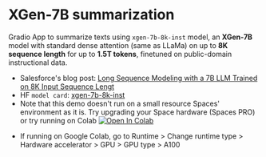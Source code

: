 # XGen-7B summarization
Gradio App to summarize texts using `xgen-7b-8k-inst` model, an **XGen-7B** model with standard dense attention (same as LLaMa) on up to **8K sequence length** for up to **1.5T tokens**, finetuned on public-domain instructional data.

* Salesforce's blog post: [Long Sequence Modeling with a 7B LLM Trained on 8K Input Sequence Lengt](https://blog.salesforceairesearch.com/xgen/)
* HF `model card`: [xgen-7b-8k-inst](https://huggingface.co/Salesforce/xgen-7b-8k-inst)
* Note that this demo doesn't run on a small resource Spaces' environment as it is. Try upgrading your Space hardware (Spaces PRO) or try running on Colab <a href="https://colab.research.google.com/github/flaviodeoliveira/xgen-7b-summarization/blob/main/notebook/xgen-7b-summarization.ipynb" target="_blank"><img src="https://colab.research.google.com/assets/colab-badge.svg" alt="Open In Colab"/>
</a>

* If running on Google Colab, go to Runtime > Change runtime type > Hardware accelerator > GPU > GPU type > A100 